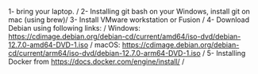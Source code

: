 1- bring your laptop. /
2- Installing git bash on your Windows, install git on mac (using brew)/
3- Install VMware workstation or Fusion /
4- Download Debian using following links: /
Windows: https://cdimage.debian.org/debian-cd/current/amd64/iso-dvd/debian-12.7.0-amd64-DVD-1.iso /
macOS: https://cdimage.debian.org/debian-cd/current/arm64/iso-dvd/debian-12.7.0-arm64-DVD-1.iso /
5- Installing Docker from https://docs.docker.com/engine/install/ /